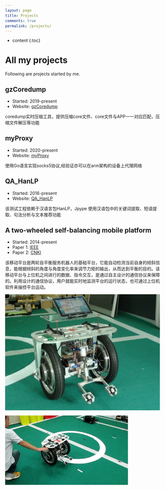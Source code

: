 ```yaml
---
layout: page
title: Projects
comments: true
permalink: /projects/
---
```


* content
{:toc}

# All my projects
Following are projects started by me. 

## gzCoredump
* Started: 2019-present
* Website: [gzCoredump](https://github.com/lbbxsxlz/gzCoredump)

coredump实时压缩工具，提供压缩core文件、core文件与APP一一对应匹配，压缩文件解压等功能
 

## myProxy
* Started: 2020-present
* Website: [myProxy](https://github.com/lbbxsxlz/myProxy)

使用Go语言实现socks5协议,经验证亦可以在arm架构的设备上代理网络


## QA_HanLP
* Started: 2016-present
* Website: [QA_HanLP](https://github.com/lbbxsxlz/QA_HanLP)

该测试工程依赖于汉语言包HanLP，Jpype 使用汉语包中的关键词提取、短语提取、句法分析与文本推荐功能

## A two-wheeled self-balancing mobile platform
* Started: 2014-present
* Paper 1: [IEEE](https://ieeexplore.ieee.org/abstract/document/6359467)
* Paper 2: [CNKI](https://kns.cnki.net/KCMS/detail/detail.aspx?dbcode=CMFD&dbname=CMFD201401&filename=1014151516.nh&v=MDE0MjRSN3FmWU9kcUZDdmxVN3pMVkYyNkdySzlIOVROcVpFYlBJUjhlWDFMdXhZUzdEaDFUM3FUcldNMUZyQ1U=)

该移动平台是两轮自平衡服务机器人的基础平台，它能自动检测当前自身的倾斜信息，能根据倾斜的角度与角度变化率来调节力矩的输出，从而达到平衡的目的。该移动平台与上位机之间进行的数据、指令交互，是通过自主设计的通信协议来保障的。利用设计的通信协议，用户就能实时地监测平台的运行状态，也可通过上位机软件来操控平台运动。  

![s-b-r](https://github.com/lbbxsxlz/lbbxsxlz.github.io/raw/master/images/blog/Virtual-oscilloscope/self-balance-robot.jpg)

![self-balance](https://github.com/lbbxsxlz/lbbxsxlz.github.io/raw/master/images/blog/Virtual-oscilloscope/n-balance.gif)
